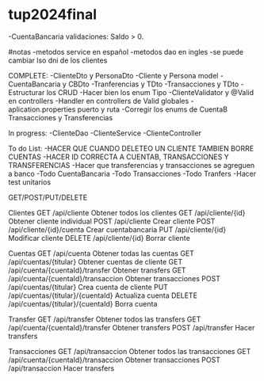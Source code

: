 # tup2024final
-CuentaBancaria validaciones: Saldo > 0.

#notas
-metodos service en español
-metodos dao en ingles
-se puede cambiar lso dni de los clientes


COMPLETE:
-ClienteDto y PersonaDto
-Cliente y Persona model
-CuentaBancaria y CBDto
-Tranferencias y TDto
-Transacciones y TDto
-Estructurar los CRUD
-Hacer bien los enum Tipo
-ClienteValidator y @Valid en controllers
-Handler en controllers de Valid globales
-aplication.properties puerto y ruta
-Corregir los enums de CuentaB Transacciones y Transferencias


In progress:
-ClienteDao
-ClienteService
-ClienteController


To do List:
-HACER QUE CUANDO DELETEO UN CLIENTE TAMBIEN BORRE CUENTAS
-HACER ID CORRECTA A CUENTAB, TRANSACCIONES Y TRANSFERENCIAS
-Hacer que transferencias y transacciones se agreguen a banco
-Todo CuentaBancaria
-Todo Transacciones
-Todo Tranfers
-Hacer test unitarios


GET/POST/PUT/DELETE

Clientes
GET /api/cliente   Obtener todos los clientes
GET /api/cliente/{id}  Obtener cliente individual
POST /api/cliente   Crear cliente
POST /api/cliente/{id}/cuenta Crear cuentabancaria
PUT /api/cliente/{id}  Modificar cliente
DELETE /api/cliente/{id}   Borrar cliente

Cuentas 
GET /api/cuenta    Obtener todas las cuentas
GET /api/cuentas/{titular}  Obtener cuentas de cliente
GET /api/cuenta/{cuentaId}/transfer   Obtener transfers
GET /api/cuenta/{cuentaId}/transaccion   Obtener transacciones
POST /api/cuentas/{titular}  Crea cuenta de cliente
PUT /api/cuentas/{titular}/{cuentaId}    Actualiza cuenta
DELETE /api/cuentas/{titular}/{cuentaId}     Borra cuenta

Transfer
GET /api/transfer   Obtener todos las transfers
GET /api/cuenta/{cuentaId}/transfer   Obtener transfers
POST /api/transfer  Hacer transfers

Transacciones
GET /api/transaccion  Obtener todos las transacciones
GET /api/cuenta/{cuentaId}/transaccion   Obtener transacciones
POST /api/transaccion  Hacer transfers
